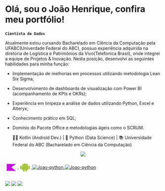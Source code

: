 # Olá, sou o João Henrique, confira meu portfólio!
**`Cientista de Dados`**

Atualmente estou cursando Bacharelado em Ciência da Computação pela UFABC(Univerdade Federal do ABC), possuo experiência adquirida na diretoria de Logística e Patrimônios da Vivo(Telefonica Brasil), onde integrei a equipe de Projetos & Inovação. Nesta posição, desenvolvi as seguintes habilidades para minha função:
- Implementação de melhorias em processos utilizando metodologia Lean Six Sigma;
- Desenvolvimento de dashboards de visualização com Power BI (acompanhamento de KPIs e OKRs);
- Experiência em limpeza e análise de dados utilizando Python, Excel e Alteryx;
- Conhecimento prático em SQL;
- Domínio do Pacote Office e metodologias ágeis como o SCRUM.


  👨‍💻 Kotlin (Android Dev.) |
  🐍 Python (Data Science) |
  📚 Universidade Federal do ABC (Bacharelado em Ciência da Computação) 

<div align="center">
  <a href="https://github.com/joaozz21">
  <img height="180em" src="https://github-readme-stats.vercel.app/api/top-langs/?username=joaozz21&layout=compact&langs_count=7&theme=dark"/>
</div>
<div style="display: inline_block"><br>
  <img align="center" alt="Joao-kt" height="30" width="40" src="https://raw.githubusercontent.com/devicons/devicon/master/icons/kotlin/kotlin-plain.svg">
  <img align="center" alt="Joao-android" height="30" width="40" src="https://raw.githubusercontent.com/devicons/devicon/master/icons/android/android-original.svg">
  <img align="center" alt="Joao-python" height="30" width="40" src="https://cdn.jsdelivr.net/gh/devicons/devicon/icons/python/python-original-wordmark.svg">
  <img align="center" alt="Joao-python" height="30" width="40" src="https://cdn.jsdelivr.net/gh/devicons/devicon/icons/jupyter/jupyter-original-wordmark.svg">
          
          
</div>

  ##
 
<div> 
 <a href="https://discord.gg/João zz#2812" target="_blank"><img src="https://img.shields.io/badge/Discord-7289DA?style=for-the-badge&logo=discord&logoColor=white" target="_blank"></a> 
  <a href = "mailto:joao.aof14@gmail.com"><img src="https://img.shields.io/badge/-Gmail-%23333?style=for-the-badge&logo=gmail&logoColor=white" target="_blank"></a>
  <a href="https://www.linkedin.com/in/joao-henrique-de-oliveira-developer/" target="_blank"><img src="https://img.shields.io/badge/-LinkedIn-%230077B5?style=for-the-badge&logo=linkedin&logoColor=white" target="_blank"></a>  
</div>
